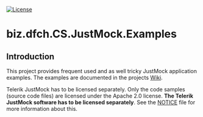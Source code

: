 [![License](https://img.shields.io/badge/license-Apache%20License%202.0-blue.svg)](https://github.com/dfensgmbh/biz.dfch.CS.JustMock.Examples/blob/master/LICENSE)

# biz.dfch.CS.JustMock.Examples

## Introduction

This project provides frequent used and as well tricky JustMock application examples. The examples are documented in the projects [Wiki](https://github.com/dfensgmbh/biz.dfch.CS.JustMock.Examples/wiki).

Telerik JustMock has to be licensed separately. Only the code samples (source code files) are licensed under the Apache 2.0 license. **The Telerik JustMock software has to be licensed separately**. See the [NOTICE](./NOTICE) file for more information about this.
